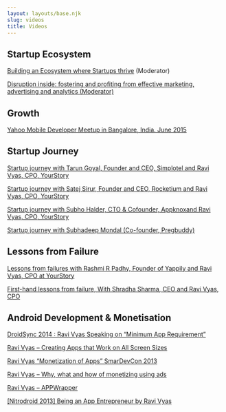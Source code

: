 ```yaml
---
layout: layouts/base.njk
slug: videos
title: Videos
---
```


Startup Ecosystem
-----------------

[Building an Ecosystem where Startups thrive](https://www.youtube.com/watch?v=2XjqmiLOM48) (Moderator)

[Disruption inside: fostering and profiting from effective marketing, advertising and analytics (Moderator)](https://www.facebook.com/yourstorycom/videos/10159702382955162/?comment_tracking=%7B%22tn%22%3A%22O%22%7D)

Growth
------

[Yahoo Mobile Developer Meetup in Bangalore, India. June 2015](https://vimeo.com/134970671)

Startup Journey
---------------

[Startup journey with Tarun Goyal, Founder and CEO, Simplotel and Ravi Vyas, CPO, YourStory](https://www.facebook.com/yourstorycom/videos/vl.192319881335915/10159537555645162/?type=1)

[Startup journey with Satej Sirur, Founder and CEO, Rocketium and Ravi Vyas, CPO, YourStory](https://www.facebook.com/yourstorycom/videos/vl.192319881335915/10159469087850162/?type=1)

[Startup journey with Subho Halder, CTO & Cofounder, Appknoxand Ravi Vyas, CPO, YourStory](https://www.facebook.com/yourstorycom/videos/vl.192319881335915/10159414855135162/?type=1)

[Startup journey with Subhadeep Mondal (Co-founder, Pregbuddy)](https://www.facebook.com/yourstorycom/videos/vl.192319881335915/10159384981015162/?type=1)

Lessons from Failure
--------------------

[Lessons from failures with Rashmi R Padhy, Founder of Yappily and Ravi Vyas, CPO at YourStory](https://www.facebook.com/yourstorycom/videos/10159407174935162/)

[First-hand lessons from failure, With Shradha Sharma, CEO and Ravi Vyas, CPO](https://www.facebook.com/yourstorycom/videos/10159347331560162/)

Android Development & Monetisation
----------------------------------

[DroidSync 2014 : Ravi Vyas Speaking on “Minimum App Requirement”](https://www.youtube.com/watch?v=e1wmhghRAiY)

[Ravi Vyas – Creating Apps that Work on All Screen Sizes](https://www.youtube.com/watch?v=fFRUXcS0uM8)

[Ravi Vyas “Monetization of Apps” SmarDevCon 2013](https://www.youtube.com/watch?v=v0SrKe1sZnI)

[Ravi Vyas – Why, what and how of monetizing using ads](https://www.youtube.com/watch?v=yM2Klo6zHsU)

[Ravi Vyas – APPWrapper](https://www.youtube.com/watch?v=OGNGBGMNG-0)

[\[Nitrodroid 2013\] Being an App Entrepreneur by Ravi Vyas](https://www.youtube.com/watch?v=k1JhyKYkXWM)